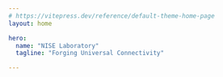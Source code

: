 ```yaml
---
# https://vitepress.dev/reference/default-theme-home-page
layout: home

hero:
  name: "NISE Laboratory"
  tagline: "Forging Universal Connectivity"

---
```

<style scoped>

</style>

<script setup>
  const images = [
    '/public/apple-touch-icon.png',
    '/public/favicon-96x96.png',
    '/public/apple-touch-icon.png'
  ]
</script>

<Carousel :images="images" :interval="3000" />